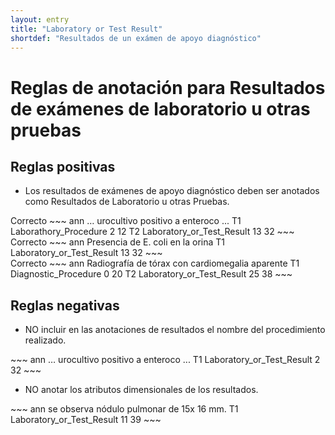 ```yaml
---
layout: entry
title: "Laboratory or Test Result"
shortdef: "Resultados de un exámen de apoyo diagnóstico"
---
```


# Reglas de anotación para Resultados de exámenes de laboratorio u otras pruebas 

## Reglas positivas

* Los resultados de exámenes de apoyo diagnóstico deben ser anotados como Resultados de Laboratorio u otras Pruebas.

<div class="annotation-correct" markdown="1">
Correcto
~~~ ann
… urocultivo positivo a enteroco ...
T1 Laborathory_Procedure 2 12 
T2 Laboratory_or_Test_Result 13 32 
~~~
</div>

<div class="annotation-correct" markdown="1">
Correcto
~~~ ann
Presencia de E. coli en la orina
T1 Laboratory_or_Test_Result 13 32 
~~~
</div>

<div class="annotation-correct" markdown="1">
Correcto
~~~ ann
Radiografía de tórax con cardiomegalia aparente
T1 Diagnostic_Procedure 0 20 
T2 Laboratory_or_Test_Result 25 38 
~~~
</div>

## Reglas negativas


* NO incluir en las anotaciones de resultados el nombre del procedimiento realizado.

<div class="annotation-incorrect" markdown="1">
~~~ ann
… urocultivo positivo a enteroco ...
T1 Laboratory_or_Test_Result 2 32 
~~~
</div>

* NO anotar los atributos dimensionales de los resultados.

<div class="annotation-incorrect" markdown="1">
~~~ ann
se observa nódulo pulmonar de 15x 16 mm.
T1 Laboratory_or_Test_Result 11 39 
~~~
</div>
